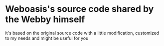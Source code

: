 # Weboasis's source code shared by the Webby himself
it's based on the original source code with a little modification, customized to my needs and might be useful for you
